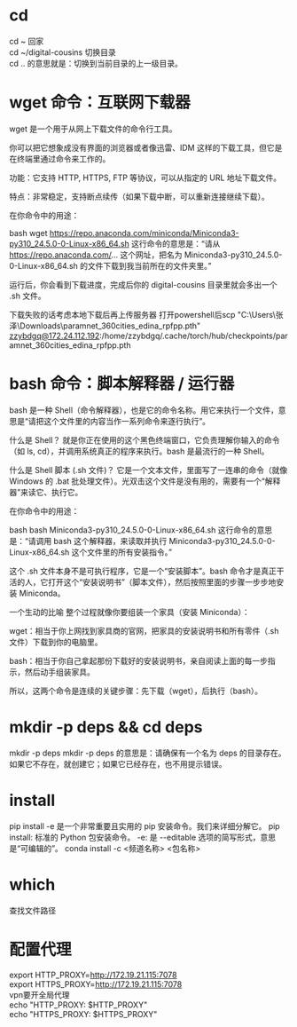 # cd
cd ~  回家  
cd ~/digital-cousins 切换目录  
cd .. 的意思就是：切换到当前目录的上一级目录。  

# wget 命令：互联网下载器
wget 是一个用于从网上下载文件的命令行工具。

你可以把它想象成没有界面的浏览器或者像迅雷、IDM 这样的下载工具，但它是在终端里通过命令来工作的。

功能：它支持 HTTP, HTTPS, FTP 等协议，可以从指定的 URL 地址下载文件。

特点：非常稳定，支持断点续传（如果下载中断，可以重新连接继续下载）。

在你命令中的用途：

bash
wget https://repo.anaconda.com/miniconda/Miniconda3-py310_24.5.0-0-Linux-x86_64.sh
这行命令的意思是：“请从 https://repo.anaconda.com/... 这个网址，把名为 Miniconda3-py310_24.5.0-0-Linux-x86_64.sh 的文件下载到我当前所在的文件夹里。”

运行后，你会看到下载进度，完成后你的 digital-cousins 目录里就会多出一个 .sh 文件。

下载失败的话考虑本地下载后再上传服务器
打开powershell后scp "C:\Users\张泽\Downloads\paramnet_360cities_edina_rpfpp.pth" zzybdgq@172.24.112.192:/home/zzybdgq/.cache/torch/hub/checkpoints/paramnet_360cities_edina_rpfpp.pth

# bash 命令：脚本解释器 / 运行器
bash 是一种 Shell（命令解释器），也是它的命令名称。用它来执行一个文件，意思是“请把这个文件里的内容当作一系列命令来逐行执行”。

什么是 Shell？ 就是你正在使用的这个黑色终端窗口，它负责理解你输入的命令（如 ls, cd），并调用系统真正的程序来执行。bash 是最流行的一种 Shell。

什么是 Shell 脚本 (.sh 文件)？ 它是一个文本文件，里面写了一连串的命令（就像 Windows 的 .bat 批处理文件）。光双击这个文件是没有用的，需要有一个“解释器”来读它、执行它。

在你命令中的用途：

bash
bash Miniconda3-py310_24.5.0-0-Linux-x86_64.sh
这行命令的意思是：“请调用 bash 这个解释器，来读取并执行 Miniconda3-py310_24.5.0-0-Linux-x86_64.sh 这个文件里的所有安装指令。”

这个 .sh 文件本身不是可执行程序，它是一个“安装脚本”。bash 命令才是真正干活的人，它打开这个“安装说明书”（脚本文件），然后按照里面的步骤一步步地安装 Miniconda。

一个生动的比喻
整个过程就像你要组装一个家具（安装 Miniconda）：

wget：相当于你上网找到家具商的官网，把家具的安装说明书和所有零件（.sh 文件）下载到你的电脑里。

bash：相当于你自己拿起那份下载好的安装说明书，亲自阅读上面的每一步指示，然后动手组装家具。

所以，这两个命令是连续的关键步骤：先下载（wget），后执行（bash）。

# mkdir -p deps && cd deps
mkdir -p deps mkdir -p deps 的意思是：请确保有一个名为 deps 的目录存在。如果它不存在，就创建它；如果它已经存在，也不用提示错误。

# install
pip install -e 是一个非常重要且实用的 pip 安装命令。我们来详细分解它。
pip install: 标准的 Python 包安装命令。
-e: 是 --editable 选项的简写形式，意思是“可编辑的”。
conda install -c <频道名称> <包名称>

# which
查找文件路径

# 配置代理
export HTTP_PROXY=http://172.19.21.115:7078    
export HTTPS_PROXY=http://172.19.21.115:7078  
vpn要开全局代理  
echo "HTTP_PROXY: $HTTP_PROXY"  
echo "HTTPS_PROXY: $HTTPS_PROXY"  

